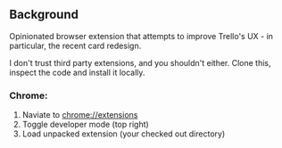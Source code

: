 ## Background

Opinionated browser extension that attempts to improve Trello's UX - in particular, the recent card redesign.

I don't trust third party extensions, and you shouldn't either. Clone this, inspect the code and install it locally. 

### Chrome:

1. Naviate to [chrome://extensions](chrome://extensions)
2. Toggle developer mode (top right)
3. Load unpacked extension (your checked out directory)